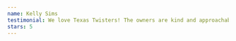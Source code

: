 ```yaml
---
name: Kelly Sims
testimonial: We love Texas Twisters! The owners are kind and approachable. It’s a fun and safe environment to learn and practice new skills.
stars: 5
---
```

